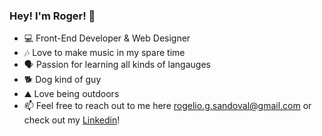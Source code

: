 ### Hey! I'm Roger! 👋

- 💻 Front-End Developer & Web Designer
- 🎶 Love to make music in my spare time
- 🗣 Passion for learning all kinds of langauges
- 🐕 Dog kind of guy
- ⛰ Love being outdoors
- 📫 Feel free to reach out to me here rogelio.g.sandoval@gmail.com or check out my [Linkedin]!

[Linkedin]: https://www.linkedin.com/in/rogeliosandoval/
